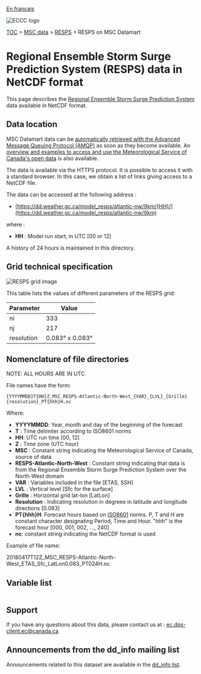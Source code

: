 [En français](readme_resps-datamart_fr.md)

![ECCC logo](../../img_eccc-logo.png)

[TOC](../../readme_en.md) > [MSC data](../readme_en.md) > [RESPS](readme_resps_en.md) > RESPS on MSC Datamart

# Regional Ensemble Storm Surge Prediction System (RESPS) data in NetCDF format

This page describes the [Regional Ensemble Storm Surge Prediction System](readme_resps_en.md) data available in NetCDF format.

## Data location

MSC Datamart data can be [automatically retrieved with the Advanced Message Queuing Protocol (AMQP)](../../msc-datamart/amqp_en.md) as soon as they become available. An [overview and examples to access and use the Meteorological Service of Canada's open data](../../usage/readme_en.md) is also available.

The data is available via the HTTPS protocol. It is possible to access it with a standard browser. In this case, we obtain a list of links giving access to a NetCDF file.

The data can be accessed at the following address :

* [https://dd.weather.gc.ca/model_resps/atlantic-nw/9km/{HH}/](https://dd.weather.gc.ca/model_resps/atlantic-nw/9km)

where :

* __HH__ : Model run start, in UTC [00 or 12]

A history of 24 hours is maintained in this directory.

## Grid technical specification

![RESPS grid image](https://collaboration.cmc.ec.gc.ca/cmc/cmos/public_doc/msc-data/nwp_resps/grille_resps.png)

This table lists the values of different parameters of the RESPS grid:

| Parameter | Value |
| ------ | ------ |
| ni | 333 |
| nj | 217 |
| resolution | 0.083° x 0.083° |


##    Nomenclature of file directories

NOTE:  ALL HOURS ARE IN UTC.

File names have the form:

`{YYYYMMDD}T{HH}Z_MSC_RESPS-Atlantic-North-West_{VAR}_{LVL}_{Grille}{resolution}_PT{hhh}H.nc`

Where:

* __YYYYMMDD__: Year, month and day of the beginning of the forecast
* __T__ : Time delimiter according to ISO8601 norms
* __HH__: UTC run time [00, 12]
* __Z__ : Time zone (UTC hour)
* __MSC__ : Constant string indicating the Meteorological Service of Canada, source of data
* __RESPS-Atlantic-North-West__ : Constant string indicating that data is from the Regional Ensemble Storm Surge Prediction System over the North-West domain
* __VAR__ : Variables included in the file [ETAS, SSH]
* __LVL__ : Vertical level [Sfc for the surface]
* __Grille__ : Horizontal grid lat-lon [LatLon]
* __Resolution__ : Indicating resolution in degreee in latitude and longitude directions [0.083]
* __PT{hhh}H__: Forecast hours based on [ISO8601](https://en.wikipedia.org/wiki/ISO_8601) norms. P, T and H are constant character designating Period, Time and Hour. "hhh" is the forecast hour [000, 001, 002, ..., 240]
* __nc__: constant string indicating the NetCDF format is used

Example of file name:

20180417T12Z_MSC_RESPS-Atlantic-North-West_ETAS_Sfc_LatLon0.083_PT024H.nc

##    Variable list

<table id="csv-table" class="display"></table>

<link href="https://cdn.jsdelivr.net/npm/simple-datatables@latest/dist/style.css" rel="stylesheet" type="text/css">
<script src="https://cdn.jsdelivr.net/npm/simple-datatables@latest"></script>
<script src="../../../js/variables_datatable.js" type="text/javascript"></script>
<script>
  loadTable("csv-table", "../../../assets/csv/RESPS_Variables-List_en.csv");
</script>

## Support

If you have any questions about this data, please contact us at : [ec.dps-client.ec@canada.ca](mailto:ec.dps-client.ec@canada.ca)

## Announcements from the dd_info mailing list

Announcements related to this dataset are available in the [dd_info list](https://comm.collab.science.gc.ca/mailman3/postorius/lists/dd_info/).
